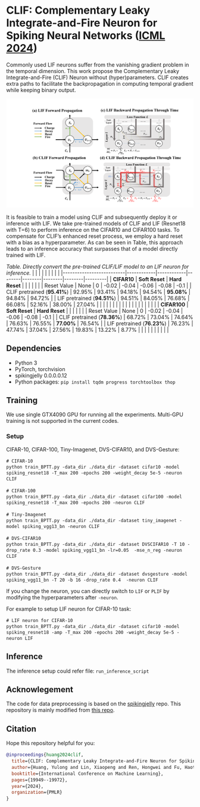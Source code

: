 # CLIF: Complementary Leaky Integrate-and-Fire Neuron for Spiking Neural Networks (**[ICML 2024](https://openreview.net/pdf?id=yY6N89IlHa)**)


Commonly used LIF neurons suffer from the vanishing gradient problem in the temporal dimension. This work propose the Complementary Leaky Integrate-and-Fire (CLIF) Neuron without (hyper)parameters. CLIF creates extra paths to facilitate the backpropagation in computing temporal gradient while keeping binary output.

![main_fig](./main_fig.png)

It is feasible to train a model using CLIF and subsequently deploy it or inference with LIF. We take pre-trained models of CLIF and LIF (Resnet18 with T=6) to perform inference on the CIFAR10 and CIFAR100 tasks. To compensate for CLIF’s enhanced reset process, we employ a hard reset with a bias as a hyperparameter. As can be seen in Table, this approach leads to an inference accuracy that surpasses that of a model directly trained with LIF.

_Table. Directly convert the pre-trained CLIF/LIF model to an LIF neuron for inference._
|                          |            |            |        |        |        |        |         |
|--------------------------|------------|------------|--------|--------|--------|--------|---------|
| **CIFAR10**              | **Soft Reset** | **Hard Reset** |        |        |        |        |         |
| Reset Value              | None       | 0          | -0.02  | -0.04  | -0.06  | -0.08  | -0.1    |
| CLIF pretrained (**95.41%**) | 92.95%     | 93.41%     | 94.18% | 94.54% | **95.08%** | 94.84% | 94.72%  |
| LIF pretrained (**94.51%**)  | 94.51%     | 84.05%     | 76.68% | 66.08% | 52.16% | 38.00% | 27.04%  |
|                          |            |            |        |        |        |        |         |
|                          |            |            |        |        |        |        |         |
| **CIFAR100**                 | **Soft Reset** | **Hard Reset** |        |        |        |        |         |
| Reset Value              | None       | 0          | -0.02  | -0.04  | -0.06  | -0.08  | -0.1    |
| CLIF pretrained (**78.36%**) | 68.72%     | 73.04%     | 74.64% | 76.63% | 76.55% | **77.00%** | 76.54%  |
| LIF pretrained (**76.23%**)  | 76.23%     | 47.74%     | 37.04% | 27.56% | 19.83% | 13.22% | 8.77%   |
|                          |            |            |        |        |        |        |         |


## Dependencies
- Python 3
- PyTorch, torchvision
- spikingjelly 0.0.0.0.12
- Python packages: `pip install tqdm progress torchtoolbox thop`


## Training
We use single GTX4090 GPU for running all the experiments. Multi-GPU training is not supported in the current codes.


### Setup
CIFAR-10, CIFAR-100, Tiny-Imagenet, DVS-CIFAR10, and DVS-Gesture:

    # CIFAR-10
	python train_BPTT.py -data_dir ./data_dir -dataset cifar10 -model spiking_resnet18 -T_max 200 -epochs 200 -weight_decay 5e-5 -neuron CLIF
    
    # CIFAR-100
    python train_BPTT.py -data_dir ./data_dir -dataset cifar100 -model spiking_resnet18 -T_max 200 -epochs 200 -neuron CLIF
    
    # Tiny-Imagenet
    python train_BPTT.py -data_dir ./data_dir -dataset tiny_imagenet -model spiking_vgg13_bn -neuron CLIF
       
    # DVS-CIFAR10
	python train_BPTT.py -data_dir ./data_dir -dataset DVSCIFAR10 -T 10 -drop_rate 0.3 -model spiking_vgg11_bn -lr=0.05  -mse_n_reg -neuron CLIF
	
	# DVS-Gesture
    python train_BPTT.py -data_dir ./data_dir -dataset dvsgesture -model spiking_vgg11_bn -T 20 -b 16 -drop_rate 0.4  -neuron CLIF

If you change the neuron, you can directly switch to ``LIF`` or ``PLIF`` by modifying the hyperparameters after ``-neuron``.

For example to setup LIF neuron for CIFAR-10 task:

    # LIF neuron for CIFAR-10
	python train_BPTT.py -data_dir ./data_dir -dataset cifar10 -model spiking_resnet18 -amp -T_max 200 -epochs 200 -weight_decay 5e-5 -neuron LIF
    


## Inference
The inference setup could refer file: ``run_inference_script``

## Acknowlegement
The code for data preprocessing is based on the [spikingjelly](https://github.com/fangwei123456/spikingjelly) repo. This repository is mainly modified from [this repo](https://github.com/qymeng94/SLTT).

## Citation
Hope this repository helpful for you:
```bib
@inproceedings{huang2024clif,
  title={CLIF: Complementary Leaky Integrate-and-Fire Neuron for Spiking Neural Networks},
  author={Huang, Yulong and Lin, Xiaopeng and Ren, Hongwei and Fu, Haotian and Zhou, Yue and Liu, Zunchang and Pan, Biao and Cheng, Bojun},
  booktitle={International Conference on Machine Learning},
  pages={19949--19972},
  year={2024},
  organization={PMLR}
}
```
